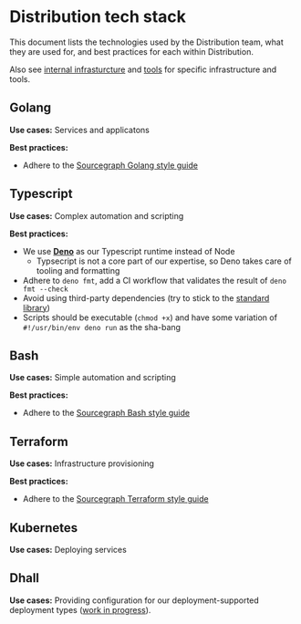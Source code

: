 # Distribution tech stack

This document lists the technologies used by the Distribution team, what they are used for, and best practices for each within Distribution.

Also see [internal infrasturcture](./internal_infrastructure.md) and [tools](./tools/index.md) for specific infrastructure and tools.

## Golang

**Use cases:** Services and applicatons

**Best practices:**

- Adhere to the [Sourcegraph Golang style guide](../languages/go.md)

## Typescript

**Use cases:** Complex automation and scripting

**Best practices:**

- We use **[Deno](https://deno.land/)** as our Typescript runtime instead of Node
  - Typsecript is not a core part of our expertise, so Deno takes care of tooling and formatting
- Adhere to `deno fmt`, add a CI workflow that validates the result of `deno fmt --check`
- Avoid using third-party dependencies (try to stick to the [standard library](https://deno.land/std))
- Scripts should be executable (`chmod +x`) and have some variation of `#!/usr/bin/env deno run` as the sha-bang

## Bash

**Use cases:** Simple automation and scripting

**Best practices:**

- Adhere to the [Sourcegraph Bash style guide](../languages/bash.md)

## Terraform

**Use cases:** Infrastructure provisioning

**Best practices:**

- Adhere to the [Sourcegraph Terraform style guide](../languages/terraform.md)

## Kubernetes

**Use cases:** Deploying services

## Dhall

**Use cases:** Providing configuration for our deployment-supported deployment types ([work in progress](https://github.com/orgs/sourcegraph/projects/71)).

